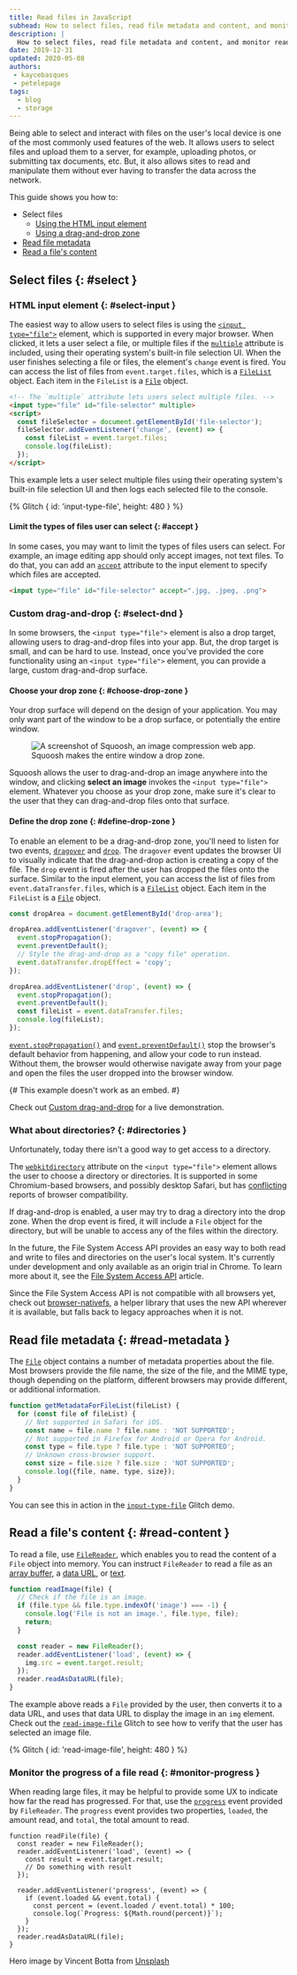 ```yaml
---
title: Read files in JavaScript
subhead: How to select files, read file metadata and content, and monitor read progress.
description: |
  How to select files, read file metadata and content, and monitor read progress.
date: 2019-12-31
updated: 2020-05-08
authors:
 - kaycebasques
 - petelepage
tags:
  - blog
  - storage
---
```


Being able to select and interact with files on the user's local device is
one of the most commonly used features of the web. It allows users to select
files and upload them to a server, for example, uploading photos, or
submitting tax documents, etc. But, it also allows sites to read and
manipulate them without ever having to transfer the data across the network.

This guide shows you how to:

* Select files
  * [Using the HTML input element](#select-input)
  * [Using a drag-and-drop zone](#select-dnd)
* [Read file metadata](#read-metadata)
* [Read a file's content](#read-content)

## Select files {: #select }

### HTML input element {: #select-input }

The easiest way to allow users to select files is using the
[`<input type="file">`][mdn-file-input] element, which is supported in every
major browser. When clicked, it lets a user select a file, or multiple files
if the [`multiple`][mdn-file-input-attributes] attribute is included, using
their operating system's built-in file selection UI. When the user finishes
selecting a file or files, the element's `change` event is fired. You can
access the list of files from `event.target.files`, which is a
[`FileList`][mdn-filelist] object. Each item in the `FileList` is a
[`File`][mdn-file] object.

```html
<!-- The `multiple` attribute lets users select multiple files. -->
<input type="file" id="file-selector" multiple>
<script>
  const fileSelector = document.getElementById('file-selector');
  fileSelector.addEventListener('change', (event) => {
    const fileList = event.target.files;
    console.log(fileList);
  });
</script>
```

This example lets a user select multiple files using their operating system's
built-in file selection UI and then logs each selected file to the console.

{% Glitch {
  id: 'input-type-file',
  height: 480
} %}

#### Limit the types of files user can select {: #accept }

In some cases, you may want to limit the types of files users can select.
For example, an image editing app should only accept images, not text files.
To do that, you can add an [`accept`][mdn-file-input-attributes] attribute to
the input element to specify which files are accepted.

```html
<input type="file" id="file-selector" accept=".jpg, .jpeg, .png">
```

### Custom drag-and-drop {: #select-dnd }

In some browsers, the `<input type="file">` element is also a drop target,
allowing users to drag-and-drop files into your app. But, the drop target is
small, and can be hard to use. Instead, once you've provided the core
functionality using an `<input type="file">` element, you can provide a
large, custom drag-and-drop surface.

#### Choose your drop zone {: #choose-drop-zone }

Your drop surface will depend on the design of your application. You may
only want part of the window to be a drop surface, or potentially the entire
window.

<figure class="w-figure">
  <img src="squoosh.png" class="w-screenshot w-screenshot--filled"
       alt="A screenshot of Squoosh, an image compression web app.">
  <figcaption class="w-figcaption">
    Squoosh makes the entire window a drop zone.
  </figcaption>
</figure>

Squoosh allows the user to drag-and-drop an image anywhere into the window,
and clicking **select an image** invokes the `<input type="file">` element.
Whatever you choose as your drop zone, make sure it's clear to the user that
they can drag-and-drop files onto that surface.

#### Define the drop zone {: #define-drop-zone }

To enable an element to be a drag-and-drop zone, you'll need to listen for
two events, [`dragover`][mdn-dragover] and [`drop`][mdn-drop]. The `dragover`
event updates the browser UI to visually indicate that the drag-and-drop
action is creating a copy of the file. The `drop` event is fired after the
user has dropped the files onto the surface. Similar to the input element,
you can access the list of files from `event.dataTransfer.files`, which is
a [`FileList`][mdn-filelist] object. Each item in the `FileList` is a
[`File`][mdn-file] object.

```js
const dropArea = document.getElementById('drop-area');

dropArea.addEventListener('dragover', (event) => {
  event.stopPropagation();
  event.preventDefault();
  // Style the drag-and-drop as a "copy file" operation.
  event.dataTransfer.dropEffect = 'copy';
});

dropArea.addEventListener('drop', (event) => {
  event.stopPropagation();
  event.preventDefault();
  const fileList = event.dataTransfer.files;
  console.log(fileList);
});
```

[`event.stopPropagation()`][mdn-stoppropagation] and
[`event.preventDefault()`][mdn-preventdefault] stop the browser's default
behavior from happening, and allow your code to run instead. Without them,
the browser would otherwise navigate away from your page and open the files
the user dropped into the browser window.

{# This example doesn't work as an embed. #}

Check out [Custom drag-and-drop][glitch-drag-and-drop] for a live demonstration.

### What about directories? {: #directories }

Unfortunately, today there isn't a good way to get access to a directory.

The [`webkitdirectory`][mdn-webkitdirectory] attribute on the
`<input type="file">` element allows the user to choose a directory or
directories. It is supported in some Chromium-based browsers, and possibly
desktop Safari, but has [conflicting][caniuse-webkitdirectory] reports of
browser compatibility.

If drag-and-drop is enabled, a user may try to drag a directory into the
drop zone. When the drop event is fired, it will include a `File` object for
the directory, but will be unable to access any of the files within the
directory.

In the future, the File System Access API provides an easy way to both read
and write to files and directories on the user's local system. It's currently
under development and only available as an origin trial in Chrome. To learn
more about it, see the [File System Access API][file-system-access] article.

Since the File System Access API is not compatible with all browsers yet,
check out [browser-nativefs](https://github.com/GoogleChromeLabs/browser-nativefs),
a helper library that uses the new API wherever it is available, but falls
back to legacy approaches when it is not.

## Read file metadata {: #read-metadata }

The [`File`][mdn-file] object contains a number of metadata properties about
the file. Most browsers provide the file name, the size of the file, and the
MIME type, though depending on the platform, different browsers may provide
different, or additional information.

```js
function getMetadataForFileList(fileList) {
  for (const file of fileList) {
    // Not supported in Safari for iOS.
    const name = file.name ? file.name : 'NOT SUPPORTED';
    // Not supported in Firefox for Android or Opera for Android.
    const type = file.type ? file.type : 'NOT SUPPORTED';
    // Unknown cross-browser support.
    const size = file.size ? file.size : 'NOT SUPPORTED';
    console.log({file, name, type, size});
  }
}
```

You can see this in action in the [`input-type-file`][glitch-input-demo]
Glitch demo.

## Read a file's content {: #read-content }

To read a file, use [`FileReader`][mdn-filereader], which enables you to read
the content of a `File` object into memory. You can instruct `FileReader`
to read a file as an [array buffer][mdn-filereader-as-buffer], a
[data URL][mdn-filereader-as-dataurl], or [text][mdn-filereader-as-text].

```js
function readImage(file) {
  // Check if the file is an image.
  if (file.type && file.type.indexOf('image') === -1) {
    console.log('File is not an image.', file.type, file);
    return;
  }

  const reader = new FileReader();
  reader.addEventListener('load', (event) => {
    img.src = event.target.result;
  });
  reader.readAsDataURL(file);
}
```

The example above reads a `File` provided by the user, then converts it to a
data URL, and uses that data URL to display the image in an `img` element.
Check out the [`read-image-file`][glitch-read-image] Glitch to see how to
verify that the user has selected an image file.

{% Glitch {
  id: 'read-image-file',
  height: 480
} %}

### Monitor the progress of a file read {: #monitor-progress }

When reading large files, it may be helpful to provide some UX to indicate
how far the read has progressed. For that, use the
[`progress`][mdn-filereader-progress] event provided by `FileReader`. The
`progress` event provides two properties, `loaded`, the amount read, and
`total`, the total amount to read.

```js/7-12
function readFile(file) {
  const reader = new FileReader();
  reader.addEventListener('load', (event) => {
    const result = event.target.result;
    // Do something with result
  });

  reader.addEventListener('progress', (event) => {
    if (event.loaded && event.total) {
      const percent = (event.loaded / event.total) * 100;
      console.log(`Progress: ${Math.round(percent)}`);
    }
  });
  reader.readAsDataURL(file);
}
```

Hero image by Vincent Botta from [Unsplash](https://unsplash.com/photos/bv_rJXpNU9I)

[mdn-file-input]: https://developer.mozilla.org/en-US/docs/Web/HTML/Element/input/file
[mdn-file-input-attributes]: https://developer.mozilla.org/en-US/docs/Web/HTML/Element/input/file#Additional_attributes
[mdn-filelist]: https://developer.mozilla.org/en-US/docs/Web/API/FileList
[mdn-file]: https://developer.mozilla.org/en-US/docs/Web/API/File
[mdn-dragover]: https://developer.mozilla.org/en-US/docs/Web/API/Document/dragover_event
[mdn-drop]: https://developer.mozilla.org/en-US/docs/Web/API/Document/drop_event
[file-system-access]: /file-system-access/
[mdn-filereader]: https://developer.mozilla.org/en-US/docs/Web/API/FileReader
[mdn-filereader-as-buffer]: https://developer.mozilla.org/docs/Web/API/FileReader/readAsArrayBuffer
[mdn-filereader-as-dataurl]: https://developer.mozilla.org/docs/Web/API/FileReader/readAsDataURL
[mdn-filereader-as-text]: https://developer.mozilla.org/docs/Web/API/FileReader/readAsText
[mdn-filereader-progress]: https://developer.mozilla.org/en-US/docs/Web/API/FileReader/progress_event
[mdn-stoppropagation]: https://developer.mozilla.org/en-US/docs/Web/API/Event/stopPropagation
[mdn-preventdefault]: https://developer.mozilla.org/en-US/docs/Web/API/Event/preventDefault
[mdn-webkitdirectory]: https://developer.mozilla.org/en-US/docs/Web/API/HTMLInputElement/webkitdirectory
[glitch-read-image]: https://read-image-file.glitch.me/
[glitch-input-demo]: https://input-type-file.glitch.me/
[glitch-drag-and-drop]: https://custom-drag-and-drop.glitch.me/
[caniuse-webkitdirectory]: https://caniuse.com/#search=webkitdirectory
